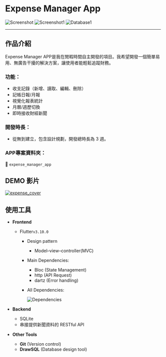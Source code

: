 # Expense Manager App

![Screenshot](https://github.com/YJZeng1120/expense_manager_demo/assets/84773273/e812e4f6-0dd5-417d-a568-14b66ad6ca56)
![Screenshot1](https://github.com/YJZeng1120/expense_manager_demo/assets/84773273/2ec3eb12-d2da-4b29-af40-c11238f63cd8)
![Database1](https://github.com/YJZeng1120/expense_manager_demo/assets/84773273/ecd33d09-f812-44ce-81d3-b96e9a91d6e8)

---

## 作品介紹
Expense Manager APP是我在閒暇時間自主開發的項目。我希望開發一個簡單易用、無廣告干擾的解決方案，讓使用者能輕鬆追蹤財務。
### 功能：
- 收支記錄（新增、讀取、編輯、刪除）
- 記帳日報/月報
- 視覺化報表統計
- 月曆/週歷切換
- 即時接收財經新聞

### 開發時長：
- 從無到建立，包含設計規劃，開發總時長為 3 週。

### APP專案資料夾：
:file_folder: `expense_manager_app`


## DEMO 影片
[![expense_cover](https://github.com/YJZeng1120/expense_manager_demo/assets/84773273/534ba401-aced-4273-85aa-075187df07d8)](https://youtu.be/V1HvQEdIZ74)


## 使用工具
- **Frontend**
    - Flutter`v3.10.0`
        - Design pattern
            -  Model–view–controller(MVC)
        - Main Dependencies:
            - Bloc (State Management)
            - http (API Request)
            - dartz (Error handling)
        - All Dependencies:
          
          ![Dependencies](https://github.com/YJZeng1120/expense_manager_demo/assets/84773273/cb5e7ceb-fc2f-47ed-b162-dfbf33eb7d1d)
         
- **Backend**
    - SQLite
    - 串接提供新聞資料的 RESTful API
- **Other Tools**
    - **Git** (Version control)
    - **DrawSQL** (Database design tool)



